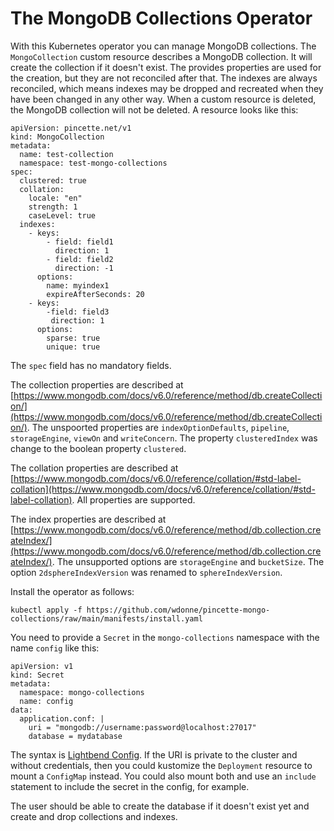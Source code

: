 # The MongoDB Collections Operator

With this Kubernetes operator you can manage MongoDB collections. The `MongoCollection` custom resource describes a MongoDB collection. It will create the collection if it doesn't exist. The provides properties are used for the creation, but they are not reconciled after that. The indexes are always reconciled, which means indexes may be dropped and recreated when they have been changed in any other way. When a custom resource is deleted, the MongoDB collection will not be deleted. A resource looks like this:

```
apiVersion: pincette.net/v1
kind: MongoCollection
metadata:
  name: test-collection
  namespace: test-mongo-collections
spec:
  clustered: true  
  collation:
    locale: "en"
    strength: 1
    caseLevel: true
  indexes:
    - keys:
        - field: field1
          direction: 1
        - field: field2
          direction: -1
      options:        
        name: myindex1
        expireAfterSeconds: 20
    - keys:
        -field: field3
         direction: 1
      options:        
        sparse: true
        unique: true      
```

The `spec` field has no mandatory fields.

The collection properties are described at [https://www.mongodb.com/docs/v6.0/reference/method/db.createCollection/](https://www.mongodb.com/docs/v6.0/reference/method/db.createCollection/). The unspoorted properties are `indexOptionDefaults`, `pipeline`, `storageEngine`, `viewOn` and `writeConcern`. The property `clusteredIndex` was change to the boolean property `clustered`.

The collation properties are described at [https://www.mongodb.com/docs/v6.0/reference/collation/#std-label-collation](https://www.mongodb.com/docs/v6.0/reference/collation/#std-label-collation). All properties are supported.

The index properties are described at [https://www.mongodb.com/docs/v6.0/reference/method/db.collection.createIndex/](https://www.mongodb.com/docs/v6.0/reference/method/db.collection.createIndex/). The unsupported options are `storageEngine` and `bucketSize`. The option `2dsphereIndexVersion` was renamed to `sphereIndexVersion`.

Install the operator as follows:

```
kubectl apply -f https://github.com/wdonne/pincette-mongo-collections/raw/main/manifests/install.yaml
```

You need to provide a `Secret` in the `mongo-collections` namespace with the name `config` like this:

```
apiVersion: v1
kind: Secret
metadata:
  namespace: mongo-collections
  name: config
data:
  application.conf: |
    uri = "mongodb://username:password@localhost:27017"
    database = mydatabase    
```

The syntax is [Lightbend Config](https://github.com/lightbend/config). If the URI is private to the cluster and without credentials, then you could kustomize the `Deployment` resource to mount a `ConfigMap` instead. You could also mount both and use an `include` statement to include the secret in the config, for example.

The user should be able to create the database if it doesn't exist yet and create and drop collections and indexes.